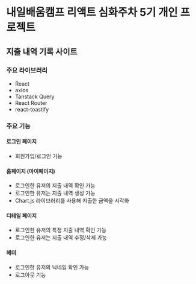 # 내일배움캠프 리액트 심화주차 5기 개인 프로젝트

## 지출 내역 기록 사이트

### 주요 라이브러리

- React
- axios
- Tanstack Query
- React Router
- react-toastify

### 주요 기능

#### 로그인 페이지

- 회원가입/로그인 기능

#### 홈페이지 (마이페이지)

- 로그인한 유저의 지출 내역 확인 가능
- 로그인한 유저는 지출 내역 생성 가능
- Chart.js 라이브러리를 사용해 지출한 금액을 시각화

#### 디테일 페이지

- 로그인한 유저의 특정 지출 내역 확인 가능
- 로그인한 유저는 지출 내역 수정/삭제 가능

#### 헤더

- 로그인한 유저의 닉네임 확인 가능
- 로그아웃 기능
